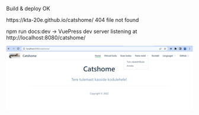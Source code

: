 <p>Build & deploy OK</p>
<p>https://kta-20e.github.io/catshome/ 404 file not found</p>
<p> npm run docs:dev -> VuePress dev server listening at http://localhost:8080/catshome/ </p>
<img src="preview.png"></img>
